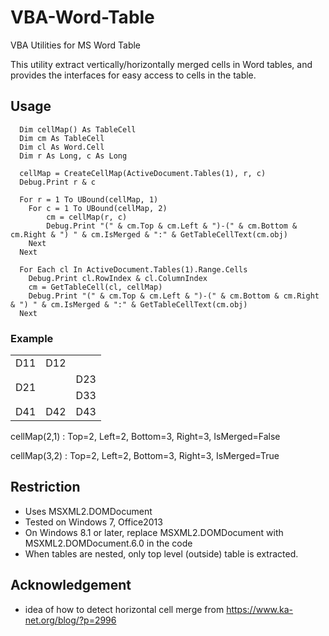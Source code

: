 # VBA-Word-Table
VBA Utilities for MS Word Table 

This utility extract vertically/horizontally merged cells in Word tables, 
and provides the interfaces for easy access to cells in the table.

## Usage

```vb.net
  Dim cellMap() As TableCell
  Dim cm As TableCell
  Dim cl As Word.Cell
  Dim r As Long, c As Long

  cellMap = CreateCellMap(ActiveDocument.Tables(1), r, c)
  Debug.Print r & c

  For r = 1 To UBound(cellMap, 1)
    For c = 1 To UBound(cellMap, 2)
        cm = cellMap(r, c)
        Debug.Print "(" & cm.Top & cm.Left & ")-(" & cm.Bottom & cm.Right & ") " & cm.IsMerged & ":" & GetTableCellText(cm.obj)
    Next
  Next

  For Each cl In ActiveDocument.Tables(1).Range.Cells
    Debug.Print cl.RowIndex & cl.ColumnIndex
    cm = GetTableCell(cl, cellMap)
    Debug.Print "(" & cm.Top & cm.Left & ")-(" & cm.Bottom & cm.Right & ") " & cm.IsMerged & ":" & GetTableCellText(cm.obj)
  Next
```

### Example
<table>
  <tr>
    <td>D11</td><td colspan="2">D12</td>
  </tr>
  <tr>
   <td colspan="2" rowspan="2">D21</td><td>D23</td>
  </tr>
  <tr>
   <td>D33</td>
  </tr>
  <tr>
   <td>D41</td><td>D42</td><td>D43</td>
  </tr>
</table>

cellMap(2,1) : Top=2, Left=2, Bottom=3, Right=3, IsMerged=False

cellMap(3,2) : Top=2, Left=2, Bottom=3, Right=3, IsMerged=True

## Restriction

* Uses MSXML2.DOMDocument
* Tested on Windows 7, Office2013
* On Windows 8.1 or later, replace MSXML2.DOMDocument with MSXML2.DOMDocument.6.0 in the code
* When tables are nested, only top level (outside) table is extracted.

## Acknowledgement

* idea of how to detect horizontal cell merge from https://www.ka-net.org/blog/?p=2996




